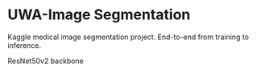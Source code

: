 # UWA-Image Segmentation

Kaggle medical image segmentation project. End-to-end from training to inference.

ResNet50v2 backbone


